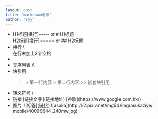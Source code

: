 ```yaml
---
layout: post
title: "markdowm语法"
author: "ryy"
---
```


<ul>
	<li>H1标题[换行]----- or # H1标题<br>H2标题[换行]===== or ## H2标题</li>
	<li>换行 \<br/\>在行末加上2个空格</li>
	<li></li>
	<li>无序列表 \<ul\>\<li\></li>
	<li>块引用 <blockquote>
		> 第一行内容
		> 第二行内容
		>> 嵌套块引用</li>
	<li>转义符号 \</li>
	<li>链接 
		[链接文字](链接地址)
		[谷歌](https://www.google.com.hk/)</li>
	<li>图片 <img>
		![标签](链接)
		![asuka](http://i2.pixiv.net/img54/img/asukaziye/	mobile/40099644_240mw.jpg)</li>
</ul>